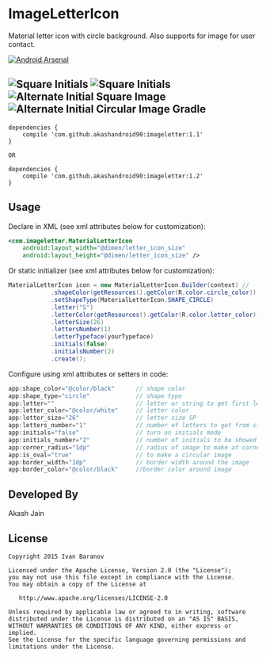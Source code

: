 # ImageLetterIcon
Material letter icon with circle background. Also supports for image for user contact.

[![Android Arsenal](https://img.shields.io/badge/Android%20Arsenal-ImageLetterIcon-green.svg?style=true)](https://android-arsenal.com/details/1/2762)

![Square Initials](images/one.png)
![Square Initials](images/two.png)
![Alternate Initial Square Image](images/three.png)
![Alternate Initial Circular Image](images/four.png)
Gradle
-------------------------

```
dependencies {
    compile 'com.github.akashandroid90:imageletter:1.1'
}

OR

dependencies {
    compile 'com.github.akashandroid90:imageletter:1.2'
}

```

Usage
-----

Declare in XML (see xml attributes below for customization):

```xml
<com.imageletter.MaterialLetterIcon
    android:layout_width="@dimen/letter_icon_size"
    android:layout_height="@dimen/letter_icon_size" />
```

Or static initializer (see xml attributes below for customization):

```java
MaterialLetterIcon icon = new MaterialLetterIcon.Builder(context) //
            .shapeColor(getResources().getColor(R.color.circle_color))
            .setShapeType(MaterialLetterIcon.SHAPE_CIRCLE)
            .letter("S")
            .letterColor(getResources().getColor(R.color.letter_color))
            .letterSize(26)
            .lettersNumber(1)
            .letterTypeface(yourTypeface)
            .initials(false)
            .initialsNumber(2)
            .create();
```


Configure using xml attributes or setters in code:

```java
app:shape_color="@color/black"      // shape color
app:shape_type="circle"             // shape type
app:letter=""                       // letter or string to get first letter from
app:letter_color="@color/white"     // letter color
app:letter_size="26"                // letter size SP
app:letters_number="1"              // number of letters to get from string
app:initials="false"                // turn on initials mode
app:initials_number="2"             // number of initials to be showed
app:corner_radius="1dp"             // radius of image to make at corner
app:is_oval="true"                  // to make a circular image
app:border_width="1dp"              // border width around the image
app:border_color="@color/black"     //border color around image
```


Developed By
--------------------
Akash Jain

License
-----------

```
Copyright 2015 Ivan Baranov

Licensed under the Apache License, Version 2.0 (the "License");
you may not use this file except in compliance with the License.
You may obtain a copy of the License at

   http://www.apache.org/licenses/LICENSE-2.0

Unless required by applicable law or agreed to in writing, software
distributed under the License is distributed on an "AS IS" BASIS,
WITHOUT WARRANTIES OR CONDITIONS OF ANY KIND, either express or implied.
See the License for the specific language governing permissions and
limitations under the License.
```
